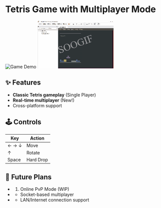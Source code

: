 # Tetris Game with Multiplayer Mode 

![Game Demo](demo.gif) 
![alt text](<Ubuntu18.04 - VMware Workstation 2025-03-28 20-59-52.gif>)


## ✨ Features
- **Classic Tetris gameplay** (Single Player)
- **Real-time multiplayer** (New!) 
- Cross-platform support

## 🕹️ Controls 
| Key       | Action       |
|-----------|-------------|
| ← → ↓     | Move        |
| ↑         | Rotate      |
| Space     | Hard Drop   |

## 🌟 Future Plans
+ 1. Online PvP Mode (WIP)
+    - Socket-based multiplayer
+    - LAN/Internet connection support
